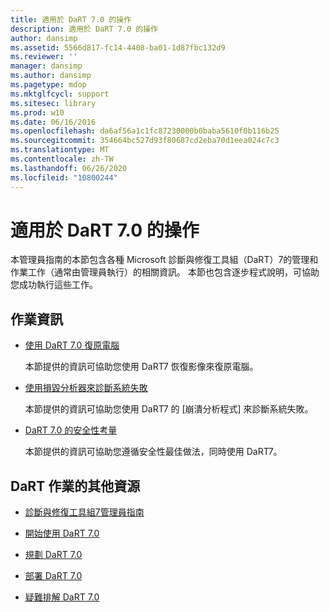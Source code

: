 ```yaml
---
title: 適用於 DaRT 7.0 的操作
description: 適用於 DaRT 7.0 的操作
author: dansimp
ms.assetid: 5566d817-fc14-4408-ba01-1d87fbc132d9
ms.reviewer: ''
manager: dansimp
ms.author: dansimp
ms.pagetype: mdop
ms.mktglfcycl: support
ms.sitesec: library
ms.prod: w10
ms.date: 06/16/2016
ms.openlocfilehash: da6af56a1c1fc87230000b0baba5610f0b116b25
ms.sourcegitcommit: 354664bc527d93f80687cd2eba70d1eea024c7c3
ms.translationtype: MT
ms.contentlocale: zh-TW
ms.lasthandoff: 06/26/2020
ms.locfileid: "10800244"
---
```

# 適用於 DaRT 7.0 的操作


本管理員指南的本節包含各種 Microsoft 診斷與修復工具組（DaRT）7的管理和作業工作（通常由管理員執行）的相關資訊。 本節也包含逐步程式說明，可協助您成功執行這些工作。

## 作業資訊


-   [使用 DaRT 7.0 復原電腦](recovering-computers-using-dart-70-dart-7.md)

    本節提供的資訊可協助您使用 DaRT7 恢復影像來復原電腦。

-   [使用損毀分析器來診斷系統失敗](diagnosing-system-failures-with-crash-analyzer--dart-7.md)

    本節提供的資訊可協助您使用 DaRT7 的 [崩潰分析程式] 來診斷系統失敗。

-   [DaRT 7.0 的安全性考量](security-considerations-for-dart-70-dart-7.md)

    本節提供的資訊可協助您遵循安全性最佳做法，同時使用 DaRT7。

## DaRT 作業的其他資源


-   [診斷與修復工具組7管理員指南](index.md)

-   [開始使用 DaRT 7.0](getting-started-with-dart-70-new-ia.md)

-   [規劃 DaRT 7.0](planning-for-dart-70-new-ia.md)

-   [部署 DaRT 7.0](deploying-dart-70-new-ia.md)

-   [疑難排解 DaRT 7.0](troubleshooting-dart-70-new-ia.md)

 

 





